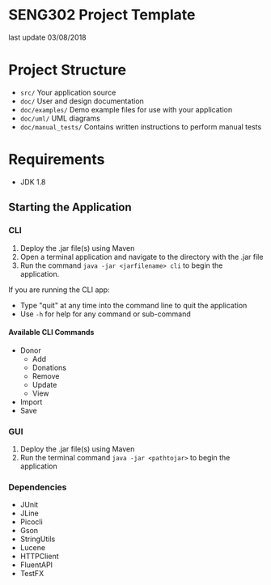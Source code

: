 # SENG302 Project Template
last update 03/08/2018

# Project Structure
 - `src/` Your application source
 - `doc/` User and design documentation
 - `doc/examples/` Demo example files for use with your application
 - `doc/uml/` UML diagrams
 - `doc/manual_tests/` Contains written instructions to perform manual tests
 
 # Requirements
 
 * JDK 1.8
 
 ## Starting the Application
 
 ### CLI
 1. Deploy the .jar file(s) using Maven
 2. Open a terminal application and navigate to the directory with the .jar file
 3. Run the command `java -jar <jarfilename> cli` to begin the application.
 
 If you are running the CLI app:
 * Type "quit" at any time into the command line to quit the application
 * Use `-h` for help for any command or sub-command

 #### Available CLI Commands
 
 * Donor
    * Add
    * Donations
    * Remove
    * Update
    * View
 * Import
 * Save
 
 ### GUI
 1. Deploy the .jar file(s) using Maven
 2. Run the terminal command `java -jar <pathtojar>` to begin the application
 
 ### Dependencies
 
 * JUnit
 * JLine
 * Picocli
 * Gson
 * StringUtils
 * Lucene
 * HTTPClient
 * FluentAPI
 * TestFX
 